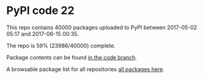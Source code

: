 # PyPI code 22

This repo contains 40000 packages uploaded to PyPI between 
2017-05-02 05:17 and 2017-06-15 00:35.

The repo is 59% (23986/40000) complete.

Package contents can be found [in the code branch](https://github.com/pypi-data/pypi-mirror-22/tree/code/packages).

A browsable package list for all repositories [all packages here](https://pypi-data.github.io/website/repositories/pypi-mirror-22).


